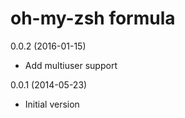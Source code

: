 oh-my-zsh formula
================

0.0.2 (2016-01-15)
 - Add multiuser support

0.0.1 (2014-05-23)

- Initial version
